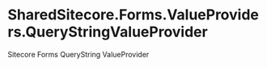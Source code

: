 # SharedSitecore.Forms.ValueProviders.QueryStringValueProvider
Sitecore Forms QueryString ValueProvider
